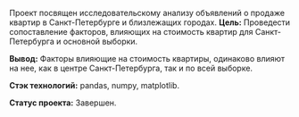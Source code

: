 Проект посвящен исследовательскому анализу объявлений о продаже квартир в Санкт-Петербурге и близлежащих городах. 
**Цель:** Проведести сопоставление факторов, влияющих на стоимость квартир для Санкт-Петербурга и основной выборки. 

**Вывод:** Факторы влияющие на стоимость квартиры, одинаково влияют на нее, как в центре Санкт-Петербурга, так и по всей выборке.

**Стэк технологий:** pandas, numpy, matplotlib.

**Статус проекта:** Завершен.
